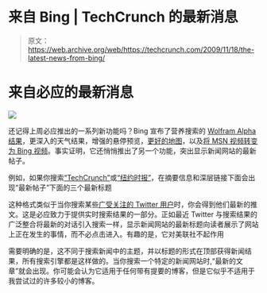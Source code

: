 # 来自 Bing | TechCrunch 的最新消息

> 原文：<https://web.archive.org/web/https://techcrunch.com/2009/11/18/the-latest-news-from-bing/>

# 来自必应的最新消息

![](img/3872b0daf45ccf0fb6b0309c399462b9.png)

还记得上周必应推出的一系列新功能吗？Bing 宣布了营养搜索的 [Wolfram Alpha 结果](https://web.archive.org/web/20230315095322/https://techcrunch.com/2009/11/11/wolfram-alpha-results-finally-show-up-in-bing/)，更深入的天气结果，增强的悬停预览，[更好的地图](https://web.archive.org/web/20230315095322/http://www.bing.com/community/blogs/maps/archive/2009/11/10/bing-maps-gets-an-overhaul-and-some-new-features.aspx)，以及[将 MSN 视频转变为 Bing 视频](https://web.archive.org/web/20230315095322/https://techcrunch.com/2009/11/10/msn-video-is-now-bing-videos/)。事实证明，它还悄悄推出了另一个功能，突出显示新闻网站的最新帖子。

例如，如果你搜索[“TechCrunch”](https://web.archive.org/web/20230315095322/http://www.bing.com/search?q=techcrunch&go=&form=QBRE&qs=n)或[“纽约时报”](https://web.archive.org/web/20230315095322/http://www.bing.com/search?q=new+york+times&go=&form=QBRE&qs=n)，在摘要信息和深层链接下面会出现“最新帖子”下面的三个最新标题

这种格式类似于当你搜索某些[广受关注的 Twitter 用户](https://web.archive.org/web/20230315095322/https://techcrunch.com/2009/07/01/bing-keeps-its-foot-on-the-gas-adds-tweets-to-results/)时，你会得到他们最新的推文。这是必应致力于提供实时搜索结果的一部分。正如最近 Twitter 与搜索结果的广泛整合将最新的对话引入搜索一样，显示新闻网站的最新标题向读者展示了网站上正在发生的事情，而不必点击进入。有趣的是，它对美联社不起作用

需要明确的是，这不同于搜索新闻中的主题，并以标题的形式在顶部获得新闻结果，所有搜索引擎都是这样做的。当你搜索一个特定的新闻网站时,“最新的文章”就会出现。你可能会认为它适用于任何带有提要的博客，但是它似乎不适用于我尝试过的许多较小的博客。